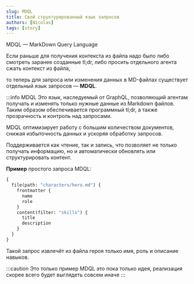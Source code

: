 ```yaml
---
slug: MDQL
title: Свой структурированный язык запросов
authors: [Nicolas]
tags: [story]
---
```


MDQL — MarkDown Query Language

<!-- truncate -->

Если раньше для получения контекста из файла надо было либо смотреть заранее созданные tl;dr, либо просить отдельного агента сжать контекст из файла,

то теперь для запроса или изменения данных в MD-файлах существует отдельный язык запросов — **MDQL**.

:::info MDQL
Это язык, наследуемый от GraphQL, позволяющий агентам получать и изменять только нужные данные из Markdown файлов. Таким образом обеспечивается программный tl;dr, а также прозрачность и контроль над запросами.

MDQL оптимизирует работу с большим количеством документов, снижая избыточность данных и ускоряя обработку запросов.

Поддерживается как чтение, так и запись, что позволяет не только получать информацию, но и автоматически обновлять или структурировать контент.

__Пример__ простого запроса MDQL:

```GraphQL
{
  file(path: "characters/hero.md") {
    frontmatter {
      name
      role
    }
    content(filter: "skills") {
      title
      description
    }
  }
}
````

Такой запрос извлечёт из файла героя только имя, роль и описание навыков.

:::caution Это только пример
MDQL это пока только идея, реализация скорее всего будет выглядеть совсем иначе
:::